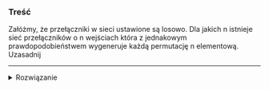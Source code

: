 ### Treść
Załóżmy, że przełączniki w sieci ustawione są losowo. Dla jakich n istnieje sieć przełączników o n wejściach która z jednakowym prawdopodobieństwem wygeneruje każdą permutację n elementową. Uzasadnij

------
<details><summary>Rozwiązanie</summary>
<p>

